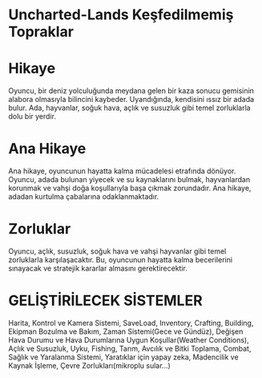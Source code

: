 # Uncharted-Lands  Keşfedilmemiş Topraklar

# Hikaye
Oyuncu, bir deniz yolculuğunda meydana gelen bir kaza sonucu gemisinin alabora olmasıyla bilincini kaybeder. Uyandığında, kendisini ıssız bir adada bulur. Ada, hayvanlar, soğuk hava, açlık ve susuzluk gibi temel zorluklarla dolu bir yerdir.

# Ana Hikaye
Ana hikaye, oyuncunun hayatta kalma mücadelesi etrafında dönüyor. Oyuncu, adada bulunan yiyecek ve su kaynaklarını bulmak, hayvanlardan korunmak ve vahşi doğa koşullarıyla başa çıkmak zorundadır. Ana hikaye, adadan kurtulma çabalarına odaklanmaktadır.

# Zorluklar
Oyuncu, açlık, susuzluk, soğuk hava ve vahşi hayvanlar gibi temel zorluklarla karşılaşacaktır. Bu, oyuncunun hayatta kalma becerilerini sınayacak ve stratejik kararlar almasını gerektirecektir.


# GELİŞTİRİLECEK SİSTEMLER
Harita,
Kontrol ve Kamera Sistemi,
SaveLoad,
Inventory,
Crafting,
Building,
Ekipman Bozulma ve Bakım,
Zaman Sistemi(Gece ve Gündüz),
Değişen Hava Durumu ve Hava Durumlarına Uygun Koşullar(Weather Conditions),
Açlık ve Susuzluk,
Uyku,
Fishing,
Tarım,
Avcılık ve Bitki Toplama,
Combat,
Sağlık ve Yaralanma Sistemi,
Yaratıklar için yapay zeka,
Madencilik ve Kaynak İşleme,
Çevre Zorlukları(mikroplu sular...)


